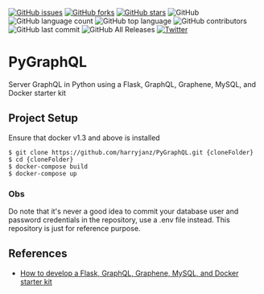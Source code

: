 [![GitHub issues](https://img.shields.io/github/issues/harryjanz/PyGraphQL)](https://github.com/harryjanz/PyGraphQL/issues) 
[![GitHub forks](https://img.shields.io/github/forks/harryjanz/PyGraphQL)](https://github.com/harryjanz/PyGraphQL/network)
[![GitHub stars](https://img.shields.io/github/stars/harryjanz/PyGraphQL)](https://github.com/harryjanz/PyGraphQL/stargazers) 
![GitHub](https://img.shields.io/github/license/harryjanz/PyGraphQL)
![GitHub language count](https://img.shields.io/github/languages/count/harryjanz/PyGraphQL) 
![GitHub top language](https://img.shields.io/github/languages/top/harryjanz/PyGraphQL) 
![GitHub contributors](https://img.shields.io/github/contributors/harryjanz/PyGraphQL) 
![GitHub last commit](https://img.shields.io/github/last-commit/harryjanz/PyGraphQL) 
![GitHub All Releases](https://img.shields.io/github/downloads/harryjanz/PyGraphQL/total) 
[![Twitter](https://img.shields.io/twitter/url/https/github.com/harryjanz/PyGraphQL?style=social)](https://twitter.com/intent/tweet?text=Wow:&url=https%3A%2F%2Fgithub.com%2Fharryjanz%2FPyGraphQL)

# PyGraphQL
Server GraphQL in Python using a Flask, GraphQL, Graphene, MySQL, and Docker starter kit

## Project Setup
Ensure that docker v1.3 and above is installed

```
$ git clone https://github.com/harryjanz/PyGraphQL.git {cloneFolder}
$ cd {cloneFolder}
$ docker-compose build
$ docker-compose up
```
### Obs
Do note that it's never a good idea to commit your database user and password credentials in the repository, use a .env file instead. This repository is just for reference purpose.

## References
* [How to develop a Flask, GraphQL, Graphene, MySQL, and Docker starter kit](https://medium.com/free-code-camp/how-to-develop-a-flask-graphql-graphene-mysql-and-docker-starter-kit-4d475f24ee76)
